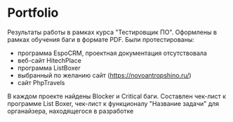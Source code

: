 # Portfolio
Результаты работы в рамках курса "Тестировщик ПО".
Оформлены в рамках обучения баги в формате PDF.
Были протестированы:
- программа EspoCRM, проектная документация отсутствовала 
- веб-сайт HitechPlace
- программа ListBoxer
- выбранный по желанию сайт (https://novoantropshino.ru/)
- сайт PhpTravels

В каждом проекте найдены Blocker и Critical баги.
Составлен чек-лист к программе List Boxer, чек-лист к функционалу "Название задачи" для органайзера, находящегося в разработке

